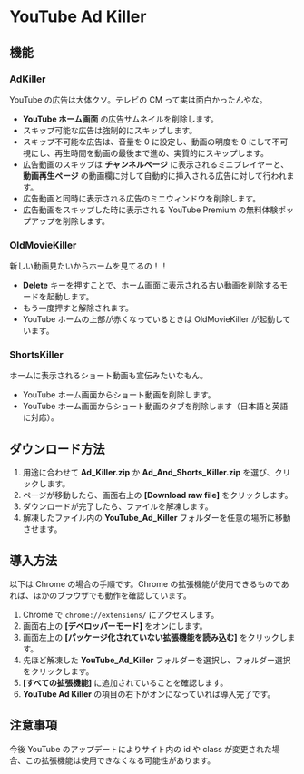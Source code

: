 # YouTube Ad Killer

## 機能

### AdKiller

YouTube の広告は大体クソ。テレビの CM って実は面白かったんやな。

- **YouTube ホーム画面** の広告サムネイルを削除します。
- スキップ可能な広告は強制的にスキップします。
- スキップ不可能な広告は、音量を 0 に設定し、動画の明度を 0 にして不可視にし、再生時間を動画の最後まで進め、実質的にスキップします。
- 広告動画のスキップは **チャンネルページ** に表示されるミニプレイヤーと、**動画再生ページ** の動画欄に対して自動的に挿入される広告に対して行われます。
- 広告動画と同時に表示される広告のミニウィンドウを削除します。
- 広告動画をスキップした時に表示される YouTube Premium の無料体験ポップアップを削除します。

### OldMovieKiller

新しい動画見たいからホームを見てるの！！

- **Delete** キーを押すことで、ホーム画面に表示される古い動画を削除するモードを起動します。
- もう一度押すと解除されます。
- YouTube ホームの上部が赤くなっているときは OldMovieKiller が起動しています。

### ShortsKiller

ホームに表示されるショート動画も宣伝みたいなもん。

- YouTube ホーム画面からショート動画を削除します。
- YouTube ホーム画面からショート動画のタブを削除します（日本語と英語に対応）。

## ダウンロード方法

1. 用途に合わせて **Ad_Killer.zip** か **Ad_And_Shorts_Killer.zip** を選び、クリックします。
2. ページが移動したら、画面右上の **[Download raw file]** をクリックします。
3. ダウンロードが完了したら、ファイルを解凍します。
4. 解凍したファイル内の **YouTube_Ad_Killer** フォルダーを任意の場所に移動させます。

## 導入方法

以下は Chrome の場合の手順です。Chrome の拡張機能が使用できるものであれば、ほかのブラウザでも動作を確認しています。

1. Chrome で `chrome://extensions/` にアクセスします。
2. 画面右上の **[デベロッパーモード]** をオンにします。
3. 画面左上の **[パッケージ化されていない拡張機能を読み込む]** をクリックします。
4. 先ほど解凍した **YouTube_Ad_Killer** フォルダーを選択し、フォルダー選択をクリックします。
5. **[すべての拡張機能]** に追加されていることを確認します。
6. **YouTube Ad Killer** の項目の右下がオンになっていれば導入完了です。

## 注意事項

今後 YouTube のアップデートによりサイト内の id や class が変更された場合、この拡張機能は使用できなくなる可能性があります。

